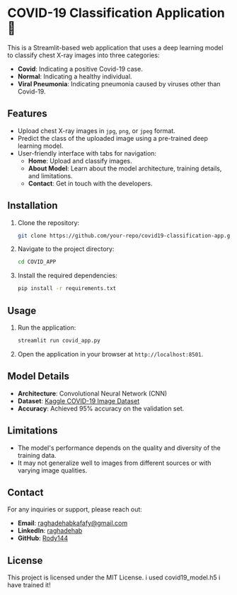 
# COVID-19 Classification Application 🦠

This is a Streamlit-based web application that uses a deep learning model to classify chest X-ray images into three categories:
- **Covid**: Indicating a positive Covid-19 case.
- **Normal**: Indicating a healthy individual.
- **Viral Pneumonia**: Indicating pneumonia caused by viruses other than Covid-19.

## Features
- Upload chest X-ray images in `jpg`, `png`, or `jpeg` format.
- Predict the class of the uploaded image using a pre-trained deep learning model.
- User-friendly interface with tabs for navigation:
  - **Home**: Upload and classify images.
  - **About Model**: Learn about the model architecture, training details, and limitations.
  - **Contact**: Get in touch with the developers.

## Installation
1. Clone the repository:
   ```bash
   git clone https://github.com/your-repo/covid19-classification-app.git
   ```
2. Navigate to the project directory:
   ```bash
   cd COVID_APP
   ```
3. Install the required dependencies:
   ```bash
   pip install -r requirements.txt
   ```

## Usage
1. Run the application:
   ```bash
   streamlit run covid_app.py
   ```
2. Open the application in your browser at `http://localhost:8501`.

## Model Details
- **Architecture**: Convolutional Neural Network (CNN)
- **Dataset**: [Kaggle COVID-19 Image Dataset](https://www.kaggle.com/datasets/pranavraikokte/covid19-image-dataset)
- **Accuracy**: Achieved 95% accuracy on the validation set.

## Limitations
- The model's performance depends on the quality and diversity of the training data.
- It may not generalize well to images from different sources or with varying image qualities.

## Contact
For any inquiries or support, please reach out:
- **Email**: [raghadehabkafafy@gmail.com](mailto:raghadehabkafafy@gmail.com)
- **LinkedIn**: [raghadehab](https://www.linkedin.com/in/raghad-ehab-5a079b336/)
- **GitHub**: [Rody144](https://github.com/Rody144)

## License
This project is licensed under the MIT License.
i used covid19_model.h5 i have trained it!
```
